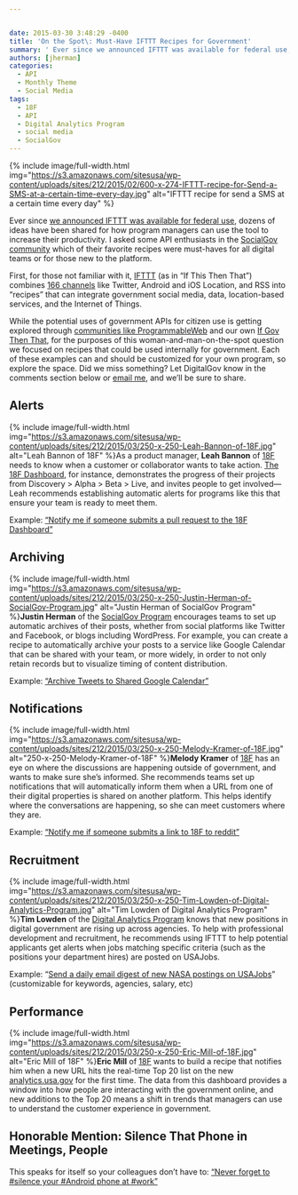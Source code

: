 ```yaml
---


date: 2015-03-30 3:48:29 -0400
title: 'On the Spot\: Must-Have IFTTT Recipes for Government'
summary: ' Ever since we announced IFTTT was available for federal use, dozens of ideas have been shared for how program managers can use the tool to increase their productivity. I asked some API enthusiasts in the SocialGov community&nbsp;which of their favorite'
authors: [jherman]
categories:
  - API
  - Monthly Theme
  - Social Media
tags:
  - 18F
  - API
  - Digital Analytics Program
  - social media
  - SocialGov
---
```



{% include image/full-width.html img="https://s3.amazonaws.com/sitesusa/wp-content/uploads/sites/212/2015/02/600-x-274-IFTTT-recipe-for-Send-a-SMS-at-a-certain-time-every-day.jpg" alt="IFTTT recipe for send a SMS at a certain time every day" %}

Ever since [we announced IFTTT was available for federal use](https://www.WHATEVER/2015/02/12/ifttt-combines-social-media-mobile-and-internet-of-things-for-government/), dozens of ideas have been shared for how program managers can use the tool to increase their productivity. I asked some API enthusiasts in the [SocialGov community](https://www.WHATEVER/communities/social-media/) which of their favorite recipes were must-haves for all digital teams or for those new to the platform.

First, for those not familiar with it, [IFTTT](https://ifttt.com/) (as in “If This Then That”) combines [166 channels](https://ifttt.com/channels) like Twitter, Android and iOS Location, and RSS into “recipes” that can integrate government social media, data, location-based services, and the Internet of Things.

While the potential uses of government APIs for citizen use is getting explored through [communities like ProgrammableWeb](http://www.programmableweb.com/news/government-agencies-turn-to-ifttt-to-make-apis-accessible/2015/03/02) and our own [If Gov Then That](http://18f.github.io/ifgovthenthat/), for the purposes of this woman-and-man-on-the-spot question we focused on recipes that could be used internally for government. Each of these examples can and should be customized for your own program, so explore the space. Did we miss something? Let DigitalGov know in the comments section below or [email me](mailto:justin.herman@gsa.gov), and we’ll be sure to share.

## Alerts


{% include image/full-width.html img="https://s3.amazonaws.com/sitesusa/wp-content/uploads/sites/212/2015/03/250-x-250-Leah-Bannon-of-18F.jpg" alt="Leah Bannon of 18F" %}As a product manager, **Leah Bannon** of [18F](https://18f.gsa.gov/) needs to know when a customer or collaborator wants to take action. [The 18F Dashboard](https://18f.gsa.gov/dashboard/), for instance, demonstrates the progress of their projects from Discovery > Alpha > Beta > Live, and invites people to get involved—Leah recommends establishing automatic alerts for programs like this that ensure your team is ready to meet them.

Example: [“Notify me if someone submits a pull request to the 18F Dashboard”](https://ifttt.com/recipes/267511-notify-me-if-someone-submits-a-pull-request-to-the-18f-dashboard)

## Archiving


{% include image/full-width.html img="https://s3.amazonaws.com/sitesusa/wp-content/uploads/sites/212/2015/03/250-x-250-Justin-Herman-of-SocialGov-Program.jpg" alt="Justin Herman of SocialGov Program" %}**Justin Herman** of the [SocialGov Program](https://www.WHATEVER/communities/social-media/) encourages teams to set up automatic archives of their posts, whether from social platforms like Twitter and Facebook, or blogs including WordPress. For example, you can create a recipe to automatically archive your posts to a service like Google Calendar that can be shared with your team, or more widely, in order to not only retain records but to visualize timing of content distribution.

Example: [“Archive Tweets to Shared Google Calendar”](https://ifttt.com/recipes/274343-archive-tweets-to-shared-google-calendar)

## Notifications


{% include image/full-width.html img="https://s3.amazonaws.com/sitesusa/wp-content/uploads/sites/212/2015/03/250-x-250-Melody-Kramer-of-18F.jpg" alt="250-x-250-Melody-Kramer-of-18F" %}**Melody Kramer** of [18F](https://18f.gsa.gov/) has an eye on where the discussions are happening outside of government, and wants to make sure she’s informed. She recommends teams set up notifications that will automatically inform them when a URL from one of their digital properties is shared on another platform. This helps identify where the conversations are happening, so she can meet customers where they are.

Example: [“Notify me if someone submits a link to 18F to reddit”](https://ifttt.com/recipes/267516-notify-me-if-someone-submits-a-link-to-18f-to-reddit)

## Recruitment


{% include image/full-width.html img="https://s3.amazonaws.com/sitesusa/wp-content/uploads/sites/212/2015/03/250-x-250-Tim-Lowden-of-Digital-Analytics-Program.jpg" alt="Tim Lowden of Digital Analytics Program" %}**Tim Lowden** of the [Digital Analytics Program](https://www.WHATEVER/services/dap/) knows that new positions in digital government are rising up across agencies. To help with professional development and recruitment, he recommends using IFTTT to help potential applicants get alerts when jobs matching specific criteria (such as the positions your department hires) are posted on USAJobs.

Example: “[Send a daily email digest of new NASA postings on USAJobs](https://ifttt.com/recipes/267507-get-nasa-job-listings)” (customizable for keywords, agencies, salary, etc)

## Performance


{% include image/full-width.html img="https://s3.amazonaws.com/sitesusa/wp-content/uploads/sites/212/2015/03/250-x-250-Eric-Mill-of-18F.jpg" alt="Eric Mill of 18F" %}**Eric Mill** of [18F](https://18f.gsa.gov/) wants to build a recipe that notifies him when a new URL hits the real-time Top 20 list on the new [analytics.usa.gov](http://analytics.usa.gov/) for the first time. The data from this dashboard provides a window into how people are interacting with the government online, and new additions to the Top 20 means a shift in trends that managers can use to understand the customer experience in government.

## Honorable Mention: Silence That Phone in Meetings, People

This speaks for itself so your colleagues don’t have to: [“Never forget to #silence your #Android phone at #work”](https://ifttt.com/recipes/165456-never-forget-to-silence-your-android-phone-at-work)

&nbsp;